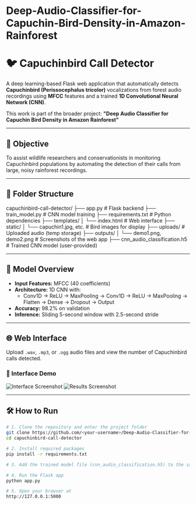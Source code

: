 # Deep-Audio-Classifier-for-Capuchin-Bird-Density-in-Amazon-Rainforest
# 🐦 Capuchinbird Call Detector

A deep learning-based Flask web application that automatically detects **Capuchinbird (Perissocephalus tricolor)** vocalizations from forest audio recordings using **MFCC** features and a trained **1D Convolutional Neural Network (CNN)**.

This work is part of the broader project:
**"Deep Audio Classifier for Capuchin Bird Density in Amazon Rainforest"**

---

## 📌 Objective

To assist wildlife researchers and conservationists in monitoring Capuchinbird populations by automating the detection of their calls from large, noisy rainforest recordings.

---

## 📂 Folder Structure

capuchinbird-call-detector/
├── app.py # Flask backend
├── train_model.py # CNN model training
├── requirements.txt # Python dependencies
├── templates/
│ └── index.html # Web interface
├── static/
│ └── capuchin1.jpg, etc. # Bird images for display
├── uploads/ # Uploaded audio (temp storage)
├── outputs/
│ └── demo1.png, demo2.png # Screenshots of the web app
├── cnn_audio_classification.h5 # Trained CNN model (user-provided)


---

## 🧠 Model Overview

- **Input Features:** MFCC (40 coefficients)
- **Architecture:** 1D CNN with:
  - Conv1D → ReLU → MaxPooling → Conv1D → ReLU → MaxPooling → Flatten → Dense → Dropout → Output
- **Accuracy:** 98.2% on validation
- **Inference:** Sliding 5-second window with 2.5-second stride

---

## 🌐 Web Interface

Upload `.wav`, `.mp3`, or `.ogg` audio files and view the number of Capuchinbird calls detected.

### 🔎 Interface Demo

![Interface Screenshot](outputs/demo1.png)
![Results Screenshot](outputs/demo2.png)

---

## 🛠 How to Run

```bash
# 1. Clone the repository and enter the project folder
git clone https://github.com/<your-username>/Deep-Audio-Classifier-for-Capuchin-Bird-Density-in-Amazon-Rainforest.git
cd capuchinbird-call-detector

# 2. Install required packages
pip install -r requirements.txt

# 3. Add the trained model file (cnn_audio_classification.h5) to the same folder

# 4. Run the Flask app
python app.py

# 5. Open your browser at
http://127.0.0.1:5000
